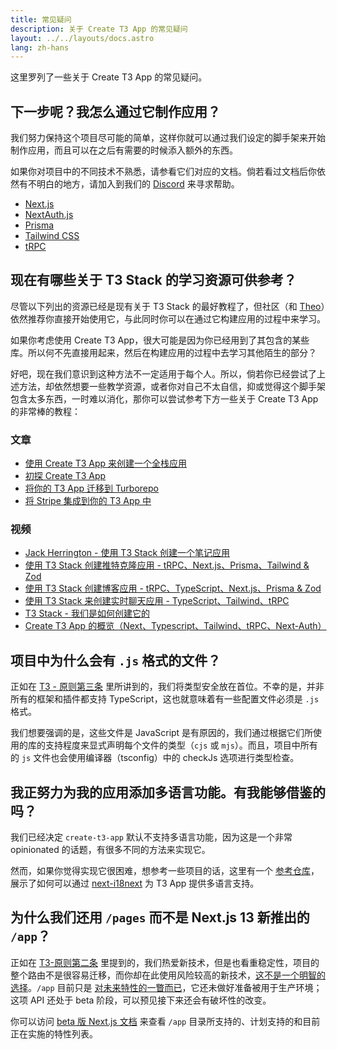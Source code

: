 ```yaml
---
title: 常见疑问
description: 关于 Create T3 App 的常见疑问
layout: ../../layouts/docs.astro
lang: zh-hans
---
```


这里罗列了一些关于 Create T3 App 的常见疑问。

## 下一步呢？我怎么通过它制作应用？

我们努力保持这个项目尽可能的简单，这样你就可以通过我们设定的脚手架来开始制作应用，而且可以在之后有需要的时候添入额外的东西。

如果你对项目中的不同技术不熟悉，请参看它们对应的文档。倘若看过文档后你依然有不明白的地方，请加入到我们的 [Discord](https://t3.gg/discord) 来寻求帮助。

- [Next.js](https://nextjs.org/)
- [NextAuth.js](https://next-auth.js.org)
- [Prisma](https://prisma.io)
- [Tailwind CSS](https://tailwindcss.com)
- [tRPC](https://trpc.io)

## 现在有哪些关于 T3 Stack 的学习资源可供参考？

尽管以下列出的资源已经是现有关于 T3 Stack 的最好教程了，但社区（和 [Theo](https://youtu.be/rzwaaWH0ksk?t=1436)）依然推荐你直接开始使用它，与此同时你可以在通过它构建应用的过程中来学习。

如果你考虑使用 Create T3 App，很大可能是因为你已经用到了其包含的某些库。所以何不先直接用起来，然后在构建应用的过程中去学习其他陌生的部分？

好吧，现在我们意识到这种方法不一定适用于每个人。所以，倘若你已经尝试了上述方法，却依然想要一些教学资源，或者你对自己不太自信，抑或觉得这个脚手架包含太多东西，一时难以消化，那你可以尝试参考下方一些关于 Create T3 App 的非常棒的教程：

### 文章

- [使用 Create T3 App 来创建一个全栈应用](https://www.nexxel.dev/blog/ct3a-guestbook)
- [初探 Create T3 App](https://dev.to/ajcwebdev/a-first-look-at-create-t3-app-1i8f)
- [将你的 T3 App 迁移到 Turborepo](https://www.jumr.dev/blog/t3-turbo)
- [将 Stripe 集成到你的 T3 App 中](https://blog.nickramkissoon.com/posts/integrate-stripe-t3)

### 视频

- [Jack Herrington - 使用 T3 Stack 创建一个笔记应用](https://www.youtube.com/watch?v=J1gzN1SAhyM)
- [使用 T3 Stack 创建推特克隆应用 - tRPC、Next.js、Prisma、Tailwind & Zod](https://www.youtube.com/watch?v=nzJsYJPCc80)
- [使用 T3 Stack 创建博客应用 - tRPC、TypeScript、Next.js、Prisma & Zod](https://www.youtube.com/watch?v=syEWlxVFUrY)
- [使用 T3 Stack 来创建实时聊天应用 - TypeScript、Tailwind、tRPC](https://www.youtube.com/watch?v=dXRRY37MPuk)
- [ T3 Stack - 我们是如何创建它的](https://www.youtube.com/watch?v=H-FXwnEjSsI)
- [Create T3 App 的概览（Next、Typescript、Tailwind、tRPC、Next-Auth）](https://www.youtube.com/watch?v=VJH8dsPtbeU)

## 项目中为什么会有 `.js` 格式的文件？

正如在 [T3 - 原则第三条](/zh-hans/introduction#类型安全不是可选的) 里所讲到的，我们将类型安全放在首位。不幸的是，并非所有的框架和插件都支持 TypeScript，这也就意味着有一些配置文件必须是 `.js` 格式。

我们想要强调的是，这些文件是 JavaScript 是有原因的，我们通过根据它们所使用的库的支持程度来显式声明每个文件的类型（`cjs` 或 `mjs`）。而且，项目中所有的 `js` 文件也会使用编译器（tsconfig）中的 checkJs 选项进行类型检查。

## 我正努力为我的应用添加多语言功能。有我能够借鉴的吗？

我们已经决定 `create-t3-app` 默认不支持多语言功能，因为这是一个非常 opinionated 的话题，有很多不同的方法来实现它。

然而，如果你觉得实现它很困难，想参考一些项目的话，这里有一个 [参考仓库](https://github.com/juliusmarminge/t3-i18n)，展示了如何可以通过 [next-i18next](https://github.com/i18next/next-i18next) 为 T3 App 提供多语言支持。

## 为什么我们还用 `/pages` 而不是 Next.js 13 新推出的 `/app`？

正如在 [T3-原则第二条](/zh-hans/introduction#负责任地尝鲜) 里提到的，我们热爱新技术，但是也看重稳定性，项目的整个路由不是很容易迁移，而你却在此使用风险较高的新技术，[这不是一个明智的选择](https://youtu.be/mnwUbtieOuI?t=1662)。`/app` 目前只是 [对未来特性的一瞥而已](https://youtu.be/rnsC-12PVlM?t=818)，它还未做好准备被用于生产环境；这项 API 还处于 beta 阶段，可以预见接下来还会有破坏性的改变。

你可以访问 [beta 版 Next.js 文档](https://beta.nextjs.org/docs/app-directory-roadmap#supported-and-planned-features) 来查看 `/app` 目录所支持的、计划支持的和目前正在实施的特性列表。
